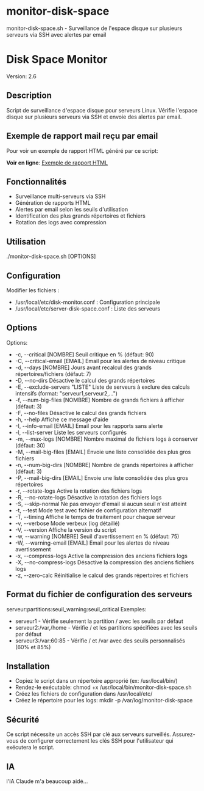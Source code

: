 # monitor-disk-space
monitor-disk-space.sh - Surveillance de l'espace disque sur plusieurs serveurs via SSH avec alertes par email
# Disk Space Monitor

Version: 2.6

## Description
Script de surveillance d'espace disque pour serveurs Linux. Vérifie l'espace disque sur plusieurs serveurs via SSH et envoie des alertes par email.

## Exemple de rapport mail reçu par email

Pour voir un exemple de rapport HTML généré par ce script:

**Voir en ligne**: [Exemple de rapport HTML](https://sergiodadi.github.io/monitor-disk-space/monitor-disk-space-exemple.html)

## Fonctionnalités
- Surveillance multi-serveurs via SSH
- Génération de rapports HTML
- Alertes par email selon les seuils d'utilisation
- Identification des plus grands répertoires et fichiers
- Rotation des logs avec compression

## Utilisation

./monitor-disk-space.sh [OPTIONS]

## Configuration
Modifier les fichiers :

- /usr/local/etc/disk-monitor.conf : Configuration principale
- /usr/local/etc/server-disk-space.conf : Liste des serveurs

## Options
Options:
-  -c, --critical [NOMBRE]       Seuil critique en % (défaut: 90)
-  -C, --critical-email [EMAIL]  Email pour les alertes de niveau critique
-  -d, --days [NOMBRE]           Jours avant recalcul des grands répertoires/fichiers (défaut: 7)
-  -D, --no-dirs                 Désactive le calcul des grands répertoires
-  -E, --exclude-servers "LISTE" Liste de serveurs à exclure des calculs intensifs (format: "serveur1,serveur2,...")
-  -f, --num-big-files [NOMBRE]  Nombre de grands fichiers à afficher (défaut: 3)
-  -F, --no-files                Désactive le calcul des grands fichiers
-  -h, --help                    Affiche ce message d'aide
-  -I, --info-email [EMAIL]      Email pour les rapports sans alerte
-  -l, --list-server             Liste les serveurs configurés
-  -m, --max-logs [NOMBRE]       Nombre maximal de fichiers logs à conserver (défaut: 30)
-  -M, --mail-big-files [EMAIL]  Envoie une liste consolidée des plus gros fichiers
-  -n, --num-big-dirs [NOMBRE]   Nombre de grands répertoires à afficher (défaut: 3)
-  -P, --mail-big-dirs [EMAIL]   Envoie une liste consolidée des plus gros répertoires
-  -r, --rotate-logs             Active la rotation des fichiers logs
-  -R, --no-rotate-logs          Désactive la rotation des fichiers logs
-  -S, --skip-normal             Ne pas envoyer d'email si aucun seuil n'est atteint
-  -t, --test                    Mode test avec fichier de configuration alternatif
-  -T, --timing                  Affiche le temps de traitement pour chaque serveur
-  -v, --verbose                 Mode verbeux (log détaillé)
-  -V, --version                 Affiche la version du script
-  -w, --warning [NOMBRE]        Seuil d'avertissement en % (défaut: 75)
-  -W, --warning-email [EMAIL]   Email pour les alertes de niveau avertissement
-  -x, --compress-logs           Active la compression des anciens fichiers logs
-  -X, --no-compress-logs        Désactive la compression des anciens fichiers logs
-  -z, --zero-calc               Réinitialise le calcul des grands répertoires et fichiers

## Format du fichier de configuration des serveurs
serveur:partitions:seuil_warning:seuil_critical
Exemples:

- serveur1 - Vérifie seulement la partition / avec les seuils par défaut
- serveur2:/var,/home - Vérifie / et les partitions spécifiées avec les seuils par défaut
- serveur3:/var:60:85 - Vérifie / et /var avec des seuils personnalisés (60% et 85%)

## Installation
- Copiez le script dans un répertoire approprié (ex: /usr/local/bin/)
- Rendez-le exécutable: chmod +x /usr/local/bin/monitor-disk-space.sh
- Créez les fichiers de configuration dans /usr/local/etc/
- Créez le répertoire pour les logs: mkdir -p /var/log/monitor-disk-space

## Sécurité
Ce script nécessite un accès SSH par clé aux serveurs surveillés. Assurez-vous de configurer correctement les clés SSH pour l'utilisateur qui exécutera le script.

## IA
l'IA Claude m'a beaucoup aidé...
